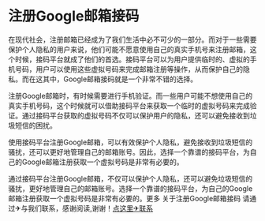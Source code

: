 # 注册Google邮箱接码

在现代社会，注册邮箱已经成为了我们生活中必不可少的一部分。而对于一些需要保护个人隐私的用户来说，他们可能不愿意使用自己的真实手机号来注册邮箱，这个时候，接码平台就成了他们的首选。接码平台可以为用户提供临时的、虚拟的手机号码，用户可以使用这些虚拟号码来完成邮箱注册等操作，从而保护自己的隐私。而在这其中，Google邮箱接码就是一个非常不错的选择。

注册Google邮箱时，有时候需要进行手机验证。而一些用户可能不想使用自己的真实手机号码，这个时候就可以借助接码平台来获取一个临时的虚拟号码来完成验证。通过接码平台获取的虚拟号码不仅可以保护用户的隐私，还可以避免接收到垃圾短信的困扰。

使用接码平台注册Google邮箱，可以有效保护个人隐私，避免接收到垃圾短信的骚扰，还可以更好地管理自己的邮箱账号。因此，选择一个靠谱的接码平台，为自己的Google邮箱注册获取一个虚拟号码是非常有必要的。

通过接码平台注册Google邮箱，不仅可以保护个人隐私，还可以避免垃圾短信的骚扰，更好地管理自己的邮箱账号。选择一个靠谱的接码平台，为自己的Google邮箱注册获取一个虚拟号码是非常有必要的。更多 关于注册Google邮箱接码 请通过✈与我们联系，感谢阅读,谢谢！[点这里✈联系](https://lm.k02.cc)